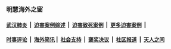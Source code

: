 
### 明慧海外之窗

####  [武汉肺炎](indexes/365.md?t=01111200) &nbsp;|&nbsp;  [迫害案例综述](indexes/328.md?t=01111200) &nbsp;|&nbsp; [迫害致死案例](indexes/277.md?t=01111200)  &nbsp;|&nbsp; [更多迫害案例](indexes/81.md?t=01111200)  &nbsp;|&nbsp; 
####  [时事评论](indexes/251.md?t=01111200) &nbsp;|&nbsp; [海外简讯](indexes/245.md?t=01111200)&nbsp;|&nbsp;  [社会支持](indexes/140.md?t=01111200) &nbsp;|&nbsp; [褒奖决议](indexes/282.md?t=01111200) &nbsp;|&nbsp; [社区报道](indexes/91.md?t=01111200)  &nbsp;|&nbsp; [天人之间](indexes/78.md?t=01111200) 

